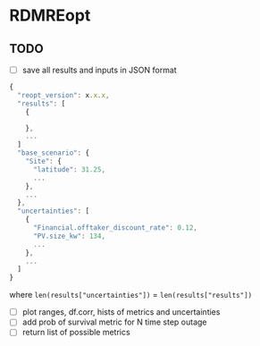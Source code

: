 # RDMREopt

## TODO
- [ ] save all results and inputs in JSON format
```javascript
{
  "reopt_version": x.x.x,
  "results": [
    {

    },
    ...
  ] 
  "base_scenario": {
    "Site": {
      "latitude": 31.25,
      ...
    },
    ...
  },
  "uncertainties": [
    {
      "Financial.offtaker_discount_rate": 0.12,
      "PV.size_kw": 134,
      ...
    },
    ...
  ] 
}
```
where `len(results["uncertainties"])` = `len(results["results"])`
- [ ] plot ranges, df.corr, hists of metrics and uncertainties
- [ ] add prob of survival metric for N time step outage
- [ ] return list of possible metrics